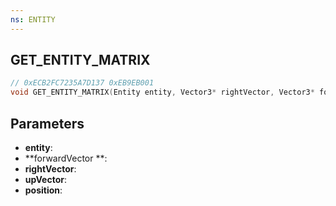 ```yaml
---
ns: ENTITY
---
```

## GET_ENTITY_MATRIX

```c
// 0xECB2FC7235A7D137 0xEB9EB001
void GET_ENTITY_MATRIX(Entity entity, Vector3* rightVector, Vector3* forwardVector, Vector3* upVector, Vector3* position);
```


## Parameters
* **entity**: 
* **forwardVector **: 
* **rightVector**: 
* **upVector**: 
* **position**: 

